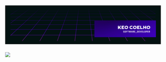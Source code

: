 ![Capa Keo](https://github.com/keodevspace/keodevspace/blob/main/capaKeo.png)

### 

<div> 
  <a href="https://www.linkedin.com/in/keocoelho/" target="_blank"><img src="https://img.shields.io/badge/-LinkedIn-%230077B5?style=for-the-badge&logo=linkedin&logoColor=white" target="_blank"></a> 
</div>

###
